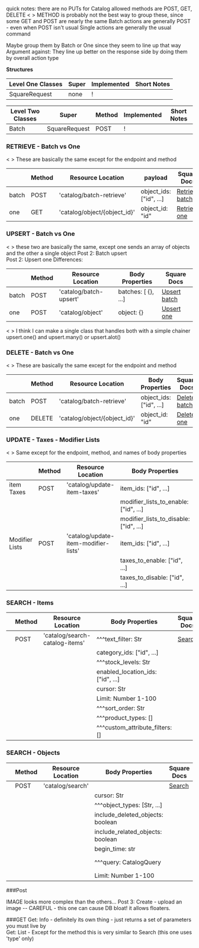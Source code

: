 quick notes: there are no PUTs for Catalog
allowed methods are POST, GET, DELETE
< > METHOD is probably not the best way to group these, since some GET and POST are nearly the same
Batch actions are generally POST - even when POST isn't usual
Single actions are generally the usual command

Maybe group them by Batch or One since they seem to line up that way
Argument against: They line up better on the response side by doing them by overall action type

**Structures**

| Level One Classes | Super | Implemented | Short Notes |
| ----------------- | ----- | ----------- | ----------- |
| SquareRequest     | none  | !           |

| Level Two Classes | Super         | Method | Implemented | Short Notes |
| ----------------- | ------------- | ------ | ----------- | ----------- |
| Batch             | SquareRequest | POST   | !           |

### RETRIEVE - Batch vs One

< > These are basically the same except for the endpoint and method

|       | Method | Resource Location            | payload                 | Square Docs                                                                                                  |
| ----- | ------ | ---------------------------- | ----------------------- | ------------------------------------------------------------------------------------------------------------ |
| batch | POST   | 'catalog/batch-retrieve'     | object_ids: ["id", ...] | [Retrieve batch](https://developer.squareup.com/reference/square/catalog-api/batch-retrieve-catalog-objects) |
| one   | GET    | 'catalog/object/{object_id}' | object_id: "id"         | [Retrieve one](https://developer.squareup.com/reference/square/catalog-api/retrieve-catalog-object)          |

### UPSERT - Batch vs One

< > these two are basically the same, except one sends an array of objects and the other a single object
Post 2: Batch upsert\
Post 2: Upsert one
Differences:

|       | Method | Resource Location      | Body Properties     | Square Docs                                                                                              |
| ----- | ------ | ---------------------- | ------------------- | -------------------------------------------------------------------------------------------------------- |
| batch | POST   | 'catalog/batch-upsert' | batches: [ {}, ...] | [Upsert batch](https://developer.squareup.com/reference/square/catalog-api/batch-upsert-catalog-objects) |
| one   | POST   | 'catalog/object'       | object: {}          | [Upsert one](https://developer.squareup.com/reference/square/catalog-api/upsert-catalog-object)          |

< > I think I can make a single class that handles both with a simple chainer
upsert.one() and upsert.many() or upsert.alot()

### DELETE - Batch vs One

< > These are basically the same except for the endpoint and method

|       | Method | Resource Location            | Body Properties         | Square Docs                                                                                              |
| ----- | ------ | ---------------------------- | ----------------------- | -------------------------------------------------------------------------------------------------------- |
| batch | POST   | 'catalog/batch-retrieve'     | object_ids: ["id", ...] | [Delete batch](https://developer.squareup.com/reference/square/catalog-api/batch-delete-catalog-objects) |
| one   | DELETE | 'catalog/object/{object_id}' | object_id: "id"         | [Delete one](https://developer.squareup.com/reference/square/catalog-api/delete-catalog-object)          |

### UPDATE - Taxes - Modifier Lists

< > Same except for the endpoint, method, and names of body properties

|                | Method | Resource Location                    | Body Properties                        | Square Docs                                                                                                     |
| -------------- | ------ | ------------------------------------ | -------------------------------------- | --------------------------------------------------------------------------------------------------------------- |
| item Taxes     | POST   | 'catalog/update-item-taxes'          | item_ids: ["id", ...]                  | [Update taxes](https://developer.squareup.com/reference/square/catalog-api/update-item-taxes)                   |
|                |        |                                      | modifier_lists_to_enable: ["id", ...]  |
|                |        |                                      | modifier_lists_to_disable: ["id", ...] |
| Modifier Lists | POST   | 'catalog/update-item-modifier-lists' | item_ids: ["id", ...]                  | [Update modifier lists](https://developer.squareup.com/reference/square/catalog-api/update-item-modifier-lists) |
|                |        |                                      | taxes_to_enable: ["id", ...]           |
|                |        |                                      | taxes_to_disable: ["id", ...]          |

### SEARCH - Items

|     | Method | Resource Location              | Body Properties                   | Square Docs                                                                                |
| --- | ------ | ------------------------------ | --------------------------------- | ------------------------------------------------------------------------------------------ |
|     | POST   | 'catalog/search-catalog-items' | ^^^text_filter: Str               | [Search](https://developer.squareup.com/reference/square/catalog-api/search-catalog-items) |
|     |        |                                | category_ids: ["id", ...]         |
|     |        |                                | ^^^stock_levels: Str              |
|     |        |                                | enabled_location_ids: ["id", ...] |
|     |        |                                | cursor: Str                       |
|     |        |                                | Limit: Number 1-100               |
|     |        |                                | ^^^sort_order: Str                |
|     |        |                                | ^^^product_types: []              |
|     |        |                                | ^^^custom_attribute_filters: []   |

### SEARCH - Objects

|     | Method | Resource Location | Body Properties                  | Square Docs                                                                                  | Short notes             |
| --- | ------ | ----------------- | -------------------------------- | -------------------------------------------------------------------------------------------- | ----------------------- |
|     | POST   | 'catalog/search'  |                                  | [Search](https://developer.squareup.com/reference/square/catalog-api/search-catalog-objects) |
|     |        |                   | cursor: Str                      |
|     |        |                   | ^^^object_types: [Str, ...]      |
|     |        |                   | include_deleted_objects: boolean |
|     |        |                   | include_related_objects: boolean |
|     |        |                   | begin_time: str                  |
|     |        |                   | ^^^query: CatalogQuery           |                                                                                              | Might be complicated... |
|     |        |                   | Limit: Number 1-100              |

###Post

IMAGE looks more complex than the others...
Post 3: Create - upload an image -- CAREFUL - this one can cause DB bloat! it allows floaters.

###GET
Get: Info - definitely its own thing - just returns a set of parameters you must live by\
Get: List - Except for the method this is very similar to Search (this one uses 'type' only)
